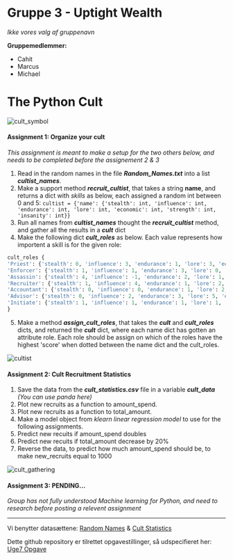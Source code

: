 # Gruppe 3 - Uptight Wealth
*Ikke vores valg af gruppenavn*

**Gruppemedlemmer:**
- Cahit
- Marcus
- Michael

# The Python Cult

![cult_symbol](https://images-wixmp-ed30a86b8c4ca887773594c2.wixmp.com/f/bb485920-261e-46b9-896a-cb18fda5d929/dbvl0da-050b7754-242a-4a9f-adff-e4a4c8652fcd.png?token=eyJ0eXAiOiJKV1QiLCJhbGciOiJIUzI1NiJ9.eyJzdWIiOiJ1cm46YXBwOiIsImlzcyI6InVybjphcHA6Iiwib2JqIjpbW3sicGF0aCI6IlwvZlwvYmI0ODU5MjAtMjYxZS00NmI5LTg5NmEtY2IxOGZkYTVkOTI5XC9kYnZsMGRhLTA1MGI3NzU0LTI0MmEtNGE5Zi1hZGZmLWU0YTRjODY1MmZjZC5wbmcifV1dLCJhdWQiOlsidXJuOnNlcnZpY2U6ZmlsZS5kb3dubG9hZCJdfQ.39OiImVLazb8JFOfhDJWFl2529SJ7obSvPHoSpKNka4)

#### Assignment 1: Organize your cult
*This assignment is meant to make a setup for the two others below, and needs to be completed before the assignement 2 & 3*
1. Read in the random names in the file ***Random_Names.txt*** into a list ***cultist_names***.
2. Make a support method ***recruit_cultist***, that takes a string **name**, and returns a dict with *skills* as below, each assigned a random int between 0 and 5:
`
cultist = {'name': {'stealth': int, 'influence': int, 'endurance': int, 'lore': int, 'economic': int, 'strength': int, 'insanity': int}}
`
3. Run all names from ***cultist_names*** thought the ***recruit_cultist*** method, and gather all the results in a ***cult*** dict
4. Make the following dict ***cult_roles*** as below. Each value represents how importent a skill is for the given role:
```python
cult_roles {
'Priest': {'stealth': 0, 'influence': 3, 'endurance': 1, 'lore': 3, 'economic': 0, 'strength': 0, 'insanity': 5},
'Enforcer': {'stealth': 1, 'influence': 1, 'endurance': 3, 'lore': 0, 'economic': 0, 'strength': 4, 'insanity': 1},
'Assassin': {'stealth': 4, 'influence': -1, 'endurance': 2, 'lore': 1, 'economic': 0, 'strength': 2, 'insanity': 3},
'Recruiter': {'stealth': 1, 'influence': 4, 'endurance': 1, 'lore': 2, 'economic': 2, 'strength': 0, 'insanity': 4},
'Accountant': {'stealth': 0, 'influence': 0, 'endurance': 1, 'lore': 2, 'economic': 5, 'strength': 1, 'insanity': -1},
'Advisor': {'stealth': 0, 'influence': 2, 'endurance': 3, 'lore': 5, 'economic': 1, 'strength': 0, 'insanity': 2},
'Initiate': {'stealth': 1, 'influence': 1, 'endurance': 1, 'lore': 1, 'economic': 1, 'strength': 1, 'insanity': 1}
}
```
5. Make a method ***assign_cult_roles***, that takes the ***cult*** and ***cult_roles*** dicts, and returned the ***cult*** dict, where each name dict has gotten an attribute role. Each role should be assign on which of the roles have the highest 'score' when dotted between the name dict and the cult_roles.

![cultist](https://images-wixmp-ed30a86b8c4ca887773594c2.wixmp.com/f/be796ae1-a2db-40a4-ab06-6aa42a607e91/dd7vv03-f5d37c61-a181-4185-84b5-866857e0965b.png?token=eyJ0eXAiOiJKV1QiLCJhbGciOiJIUzI1NiJ9.eyJzdWIiOiJ1cm46YXBwOiIsImlzcyI6InVybjphcHA6Iiwib2JqIjpbW3sicGF0aCI6IlwvZlwvYmU3OTZhZTEtYTJkYi00MGE0LWFiMDYtNmFhNDJhNjA3ZTkxXC9kZDd2djAzLWY1ZDM3YzYxLWExODEtNDE4NS04NGI1LTg2Njg1N2UwOTY1Yi5wbmcifV1dLCJhdWQiOlsidXJuOnNlcnZpY2U6ZmlsZS5kb3dubG9hZCJdfQ.R7fnou_nsvV9raJk_o1eyJ14ETdryFbAm8a4wLdUQ2M)

#### Assignment 2: Cult Recruitment Statistics
1. Save the data from the ***cult_statistics.csv*** file in a variable ***cult_data*** *(You can use panda here)*
2. Plot new recruits as a function to amount_spend.
3. Plot new recruits as a function to total_amount.
4. Make a model object from *klearn linear regression model* to use for the following assignments.
5. Predict new recuits if amount_spend doubles
6. Predict new recuits if total_amount decrease by 20%
7. Reverse the data, to predict how much amount_spend should be, to make new_recruits equal to 1000

![cult_gathering](https://thebingbutt.files.wordpress.com/2019/01/buttcultgathering.jpg)

#### Assignment 3: PENDING...
*Group has not fully understood Machine learning for Python, and need to research before posting a relevent assignment*

_______________________

Vi benytter datasættene: [Random Names](pending...) & [Cult Statistics](pending...)

Dette github repository er tilrettet opgavestillinger, så udspecifieret her: [Uge7 Opgave](https://docs.google.com/document/d/1ojSiBWwLo4-Rc7763vx6aVEYdNluATOMja9qqk4dodU/edit#) 
